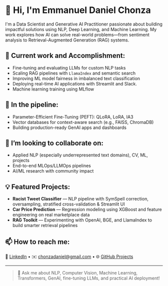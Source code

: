 # 👋 Hi, I'm Emmanuel Daniel Chonza

I'm a Data Scientist and Generative AI Practitioner passionate about building impactful solutions using NLP, Deep Learning, and Machine Learning. My work explores how AI can solve real-world problems—from sentiment analysis to Retrieval-Augmented Generation (RAG) systems.

## 🔭 Current work and Accomplishment:
- Fine-tuning and evaluating LLMs for custom NLP tasks
- Scaling RAG pipelines with `LlamaIndex` and semantic search
- Improving ML model fairness in imbalanced text classification
- Deploying real-time AI applications with Streamlit and Slack.
- Machine learning training using MLflow

## 🌱 In the pipeline:
- Parameter-Efficient Fine-Tuning (PEFT): QLoRA, LoRA, IA3
- Vector databases for context-aware search (e.g., FAISS, ChromaDB)
- Building production-ready GenAI apps and dashboards

## 👯 I’m looking to collaborate on:
- Applied NLP (especially underrepresented text domains), CV, ML, projects
- End-to-end MLOps/LLMOps pipelines
- AI/ML research with community impact

## 💡 Featured Projects:
- **Racist Tweet Classifier** — NLP pipeline with SymSpell correction, oversampling, stratified cross-validation & Streamlit UI  
- **Car Price Prediction** — Regression modeling using XGBoost and feature engineering on real marketplace data  
- **RAG Toolkit** — Experimenting with OpenAI, BGE, and LlamaIndex to build smarter retrieval pipelines  

## 📫 How to reach me:
📩 [LinkedIn](https://www.linkedin.com/in/emmanuel-daniel-chonza-b2a0b620/) • ✉️ chonzadaniel@gmail.com • 🌐 [GitHub Projects](https://github.com/chonzadaniel?tab=repositories)

---

> 💬 Ask me about NLP, Computer Vision, Machine Learning, Transformers, GenAI, fine-tuning LLMs, and practical AI deployment!



